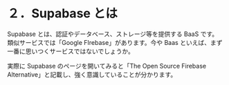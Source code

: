 # ２．Supabase とは

Supabase とは、認証やデータベース、ストレージ等を提供する BaaS です。
類似サービスでは「Google FIrebase」があります。今や Baas といえば、まず一番に思いつくサービスではないでしょうか。

実際に Supabase のページを開いてみると「The Open Source Firebase Alternative」と記載し、強く意識していることが分かります。
